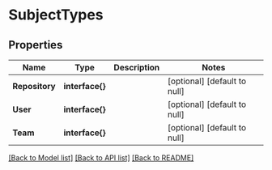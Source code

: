 # SubjectTypes

## Properties
Name | Type | Description | Notes
------------ | ------------- | ------------- | -------------
**Repository** | **interface{}** |  | [optional] [default to null]
**User** | **interface{}** |  | [optional] [default to null]
**Team** | **interface{}** |  | [optional] [default to null]

[[Back to Model list]](../README.md#documentation-for-models) [[Back to API list]](../README.md#documentation-for-api-endpoints) [[Back to README]](../README.md)


